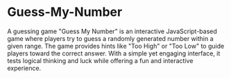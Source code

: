 # Guess-My-Number
A guessing game
"Guess My Number" is an interactive JavaScript-based game where players try to guess a randomly generated number within a given range. 
The game provides hints like "Too High" or "Too Low" to guide players toward the correct answer.
With a simple yet engaging interface, it tests logical thinking and luck while offering a fun and interactive experience.





